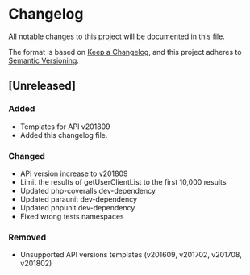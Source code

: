# Changelog
All notable changes to this project will be documented in this file.

The format is based on [Keep a Changelog](https://keepachangelog.com/en/1.0.0/),
and this project adheres to [Semantic Versioning](https://semver.org/spec/v2.0.0.html).

## [Unreleased]
### Added
- Templates for API v201809
- Added this changelog file.

### Changed
- API version increase to v201809
- Limit the results of getUserClientList to the first 10,000 results
- Updated php-coveralls dev-dependency
- Updated paraunit dev-dependency
- Updated phpunit dev-dependency
- Fixed wrong tests namespaces

### Removed
- Unsupported API versions templates (v201609, v201702, v201708, v201802)
